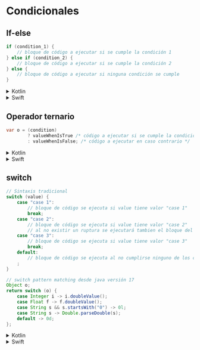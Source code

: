 # Condicionales

## If-else
````java
if (condition_1) {
    // bloque de código a ejecutar si se cumple la condición 1
} else if (condition_2) {
    // bloque de código a ejecutar si se cumple la condición 2
} else {
    // bloque de código a ejecutar si ninguna condición se cumple 
}
````

<details>
  <summary>Kotlin</summary>
  La sintaxis es similar a Java
</details>

<details>
  <summary>Swift</summary>
  <pre>
if condition_1 {
    // bloque de código a ejecutar si se cumple la condición 1
} else if condition_2 {
    // bloque de código a ejecutar si se cumple la condición 2
} else {
    // bloque de código a ejecutar si ninguna condición se cumple 
}  
  </pre>
</details>

## Operador ternario
````java
var o = (condition)
        ? valueWhenIsTrue /* código a ejecutar si se cumple la condición */
        : valueWhenIsFalse; /* código a ejecutar en caso contrario */
````

<details>
  <summary>Kotlin</summary>
  <pre>
val o = if (condition) {
  valueWhenIsTrue
} else {
  valueWhenIsFalse
} </pre>
</details>

<details>
  <summary>Swift</summary>
    <pre>
let o = if condition {
  valueWhenIsTrue
} else {
  valueWhenIsFalse
} </pre>
</details>

## switch
````java
// Sintaxis tradicional
switch (value) {
    case "case 1": 
        // bloque de código se ejecuta si value tiene valor "case 1"
        break;
    case "case 2": 
        // bloque de código se ejecuta si value tiene valor "case 2"
        // al no existir un ruptura se ejecutará tambien el bloque del case 3
    case "case 3": 
        // bloque de código se ejecuta si value tiene valor "case 3"
        break;
    default:
        // bloque de código se ejecuta al no cumplirse ninguno de los casos anteriores
    ;
}

// switch pattern matching desde java versión 17
Object o;
return switch (o) {
    case Integer i -> i.doubleValue();
    case Float f -> f.doubleValue();
    case String s && s.startsWith("0") -> 0l;
    case String s -> Double.parseDouble(s);
    default -> 0d;
};

````

<details>
  <summary>Kotlin</summary>
  <pre>
val result = when (some_value_to_consider) {
  value_1 -> // bloque de código se ejecuta si value tiene valor_1
  value_2 -> // bloque de código se ejecuta si value tiene valor_2
  value_3 -> // bloque de código se ejecuta si value tiene valor_3
  else -> // bloque de código se ejecuta si no cumple ningun caso
}
println(result)
  </pre>
</details>
<details>
  <summary>Swift</summary>
  <pre>
switch some_value_to_consider {
case value_1:
    // bloque de código se ejecuta si value tiene valor del case value_1
case value_2,
    value_3:
    // bloque de código se ejecuta si value tiene valor del case value_2 o value_3
default:
    // bloque de código se ejecuta al no cumplirse ninguno de los casos anteriores
}
  </pre>
</details>
